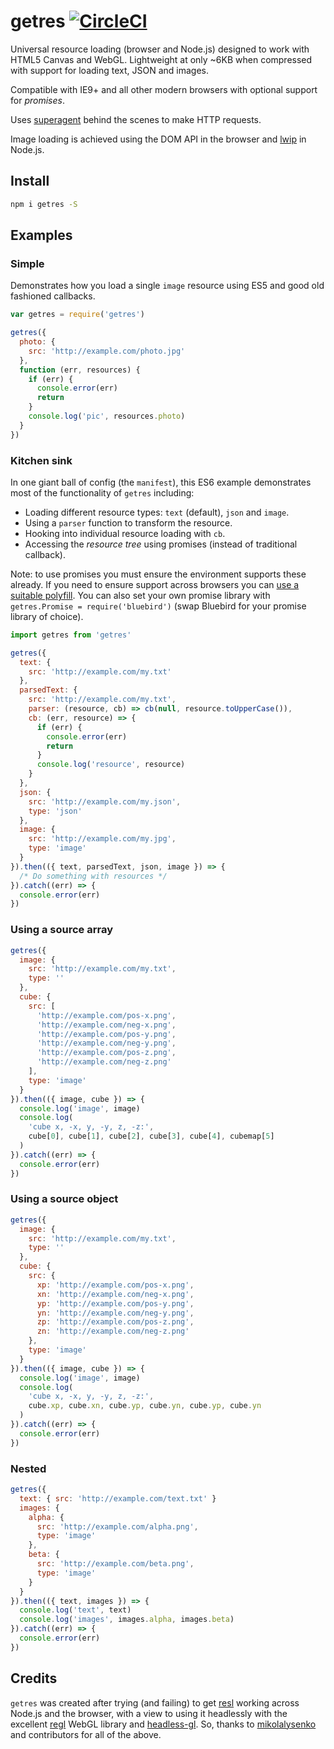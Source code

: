 # getres [![CircleCI](https://circleci.com/gh/WebSeed/getres.svg?style=svg)](https://circleci.com/gh/WebSeed/getres)

Universal resource loading (browser and Node.js) designed to work with HTML5 Canvas and WebGL. Lightweight at only ~6KB when compressed with support for loading text, JSON and images.

Compatible with IE9+ and all other modern browsers with optional support for *promises*.

Uses [superagent](https://github.com/visionmedia/superagent) behind the scenes to make HTTP requests.

Image loading is achieved using the DOM API in the browser and [lwip](https://github.com/EyalAr/lwip) in Node.js.

## Install

```bash
npm i getres -S
```

## Examples

### Simple

Demonstrates how you load a single `image` resource using ES5 and good old fashioned callbacks.

```js
var getres = require('getres')

getres({
  photo: {
    src: 'http://example.com/photo.jpg'
  },
  function (err, resources) {
    if (err) {
      console.error(err)
      return
    }
    console.log('pic', resources.photo)
  }
})
```

### Kitchen sink

In one giant ball of config (the `manifest`), this ES6 example demonstrates most of the functionality of `getres` including:
* Loading different resource types: `text` (default), `json` and `image`.
* Using a `parser` function to transform the resource.
* Hooking into individual resource loading with `cb`.
* Accessing the _resource tree_ using promises (instead of traditional callback).

Note: to use promises you must ensure the environment supports these already. If you need to ensure support across browsers you can [use a suitable polyfill](https://github.com/stefanpenner/es6-promise#auto-polyfill). You can also set your own promise library with `getres.Promise = require('bluebird')` (swap Bluebird for your promise library of choice).

```js
import getres from 'getres'

getres({
  text: {
    src: 'http://example.com/my.txt'
  },
  parsedText: {
    src: 'http://example.com/my.txt',
    parser: (resource, cb) => cb(null, resource.toUpperCase()),
    cb: (err, resource) => {
      if (err) {
        console.error(err)
        return
      }
      console.log('resource', resource)
    }
  },
  json: {
    src: 'http://example.com/my.json',
    type: 'json'
  },
  image: {
    src: 'http://example.com/my.jpg',
    type: 'image'
  }
}).then(({ text, parsedText, json, image }) => {
  /* Do something with resources */
}).catch((err) => {
  console.error(err)
})
```

### Using a source array

```js
getres({
  image: {
    src: 'http://example.com/my.txt',
    type: ''
  },
  cube: {
    src: [
      'http://example.com/pos-x.png',
      'http://example.com/neg-x.png',
      'http://example.com/pos-y.png',
      'http://example.com/neg-y.png',
      'http://example.com/pos-z.png',
      'http://example.com/neg-z.png'
    ],
    type: 'image'
  }
}).then(({ image, cube }) => {
  console.log('image', image)
  console.log(
    'cube x, -x, y, -y, z, -z:',
    cube[0], cube[1], cube[2], cube[3], cube[4], cubemap[5]
  )
}).catch((err) => {
  console.error(err)
})
```

### Using a source object

```js
getres({
  image: {
    src: 'http://example.com/my.txt',
    type: ''
  },
  cube: {
    src: {
      xp: 'http://example.com/pos-x.png',
      xn: 'http://example.com/neg-x.png',
      yp: 'http://example.com/pos-y.png',
      yn: 'http://example.com/neg-y.png',
      zp: 'http://example.com/pos-z.png',
      zn: 'http://example.com/neg-z.png'
    },
    type: 'image'
  }
}).then(({ image, cube }) => {
  console.log('image', image)
  console.log(
    'cube x, -x, y, -y, z, -z:',
    cube.xp, cube.xn, cube.yp, cube.yn, cube.yp, cube.yn
  )
}).catch((err) => {
  console.error(err)
})
```

### Nested

```js
getres({
  text: { src: 'http://example.com/text.txt' }
  images: {
    alpha: {
      src: 'http://example.com/alpha.png',
      type: 'image'
    },
    beta: {
      src: 'http://example.com/beta.png',
      type: 'image'
    }
  }
}).then(({ text, images }) => {
  console.log('text', text)
  console.log('images', images.alpha, images.beta)
}).catch((err) => {
  console.error(err)
})
```

## Credits

`getres` was created after trying (and failing) to get [resl](https://github.com/mikolalysenko/resl) working across Node.js and the browser, with a view to using it headlessly with the excellent [regl](https://github.com/mikolalysenko/regl) WebGL library and [headless-gl](https://github.com/stackgl/headless-gl). So, thanks to [mikolalysenko](https://github.com/mikolalysenko) and contributors for all of the above.
